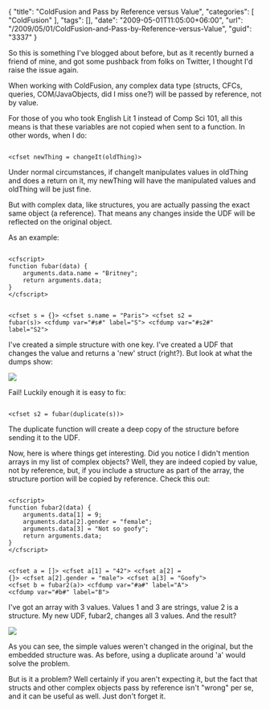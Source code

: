 {
	"title": "ColdFusion and Pass by Reference versus Value",
	"categories": [
		"ColdFusion"
	],
	"tags": [],
	"date": "2009-05-01T11:05:00+06:00",
	"url": "/2009/05/01/ColdFusion-and-Pass-by-Reference-versus-Value",
	"guid": "3337"
}

So this is something I've blogged about before, but as it recently burned a friend of mine, and got some pushback from folks on Twitter, I thought I'd raise the issue again.

When working with ColdFusion, any complex data type (structs, CFCs, queries, COM/JavaObjects, did I miss one?) will be passed by reference, not by value.

For those of you who took English Lit 1 instead of Comp Sci 101, all this means is that these variables are not copied when sent to a function. In other words, when I do:

<code>
&lt;cfset newThing = changeIt(oldThing)&gt;
</code>

Under normal circumstances, if changeIt manipulates values in oldThing and does a return on it, my newThing will have the manipulated values and oldThing will be just fine.

But with complex data, like structures, you are actually passing the exact same object (a reference). That means any changes inside the UDF will be reflected on the original object.

As an example:

<code>
&lt;cfscript&gt;
function fubar(data) {
	arguments.data.name = "Britney";
	return arguments.data;
}
&lt;/cfscript&gt;

&lt;cfset s = {}&gt;
&lt;cfset s.name = "Paris"&gt;
&lt;cfset s2 = fubar(s)&gt;
&lt;cfdump var="#s#" label="S"&gt;
&lt;cfdump var="#s2#" label="S2"&gt;
</code>

I've created a simple structure with one key. I've created a UDF that changes the value and returns a 'new' struct (right?). But look at what the dumps show:

<img src="http://static.raymondcamden.com/images//Picture 410.png">

Fail! Luckily enough it is easy to fix: 

<code>
&lt;cfset s2 = fubar(duplicate(s))&gt;
</code>

The duplicate function will create a deep copy of the structure before sending it to the UDF. 

Now, here is where things get interesting. Did you notice I didn't mention arrays in my list of complex objects? Well, they are indeed copied by value, not by reference, but, if you include a structure as part of the array, the structure portion will be copied by reference. Check this out:

<code>
&lt;cfscript&gt;
function fubar2(data) {
	arguments.data[1] = 9;
	arguments.data[2].gender = "female";
	arguments.data[3] = "Not so goofy";
	return arguments.data;
}
&lt;/cfscript&gt;

&lt;cfset a = []&gt;
&lt;cfset a[1] = "42"&gt;
&lt;cfset a[2] = {}&gt;
&lt;cfset a[2].gender = "male"&gt;
&lt;cfset a[3] = "Goofy"&gt;
&lt;cfset b = fubar2(a)&gt;
&lt;cfdump var="#a#" label="A"&gt;
&lt;cfdump var="#b#" label="B"&gt;
</code>

I've got an array with 3 values. Values 1 and 3 are strings, value 2 is a structure. My new UDF, fubar2, changes all 3 values. And the result?

<img src="http://static.raymondcamden.com/images/cfjedi//Picture 53.png">

As you can see, the simple values weren't changed in the original, but the embedded structure was. As before, using a duplicate around 'a' would solve the problem.

But is it a problem? Well certainly if you aren't expecting it, but the fact that structs and other complex objects pass by reference isn't "wrong" per se, and it can be useful as well. Just don't forget it.